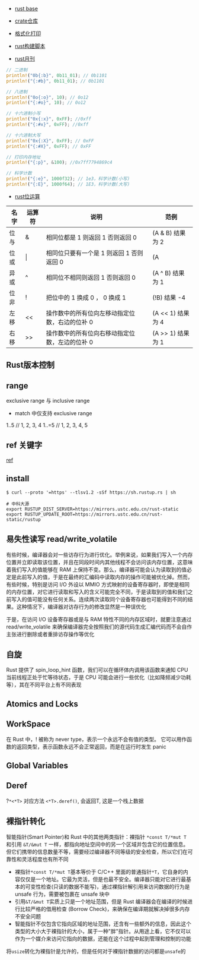 
- [rust base](https://doc.rust-lang.org/book)

- [crate仓库](https://crates.io/)
- [格式化打印](https://blog.csdn.net/linysuccess/article/details/123971519)
- [rust构建脚本](https://course.rs/cargo/reference/build-script/intro.html)
- [rust月刊](https://rustmagazine.github.io/)

```rust
// 二进制
println!("0b{:b}", 0b11_01); // 0b1101
println!("{:#b}", 0b11_01); // 0b1101

// 八进制
println!("0o{:o}", 10); // 0o12
println!("{:#o}", 10); // 0o12

// 十六进制小写
println!("0x{:x}", 0xFF); //0xff
println!("{:#x}", 0xFF); //0xff

// 十六进制大写
println!("0x{:X}", 0xFF); // 0xFF
println!("{:#X}", 0xFF); // 0xFF

// 打印内存地址
println!("{:p}", &100); //0x7ff7794869c4

// 科学计数
println!("{:e}", 1000f32); // 1e3，科学计数(小写)
println!("{:E}", 1000f64); // 1E3，科学计数(大写)
```

- [rust位运算](https://www.twle.cn/c/yufei/rust/rust-basic-bitwise-operators.html)

| 名字 | 运算符 | 说明                                           | 范例              |
| ---- | ------ | ---------------------------------------------- | ----------------- |
| 位与 | &      | 相同位都是 1 则返回 1 否则返回 0               | (A & B) 结果为 2  |
| 位或 | \|     | 相同位只要有一个是 1 则返回 1 否则返回 0       | (A                | B) 结果为 3 |
| 异或 | ^      | 相同位不相同则返回 1 否则返回 0                | (A ^ B) 结果为 1  |
| 位非 | !      | 把位中的 1 换成 0 ， 0 换成 1                  | (!B) 结果 -4      |
| 左移 | <<     | 操作数中的所有位向左移动指定位数，右边的位补 0 | (A << 1) 结果为 4 |
| 右移 | >>     | 操作数中的所有位向右移动指定位数，左边的位补 0 | (A >> 1) 结果为 1 |


## Rust版本控制

## range

exclusive range 与 inclusive range
- match 中仅支持 exclusive range

1..5 // 1, 2, 3, 4
1..=5 // 1, 2, 3, 4, 5

## ref 关键字

[ref](https://doc.rust-lang.org/std/keyword.ref.html)


## install

```shell
$ curl --proto '=https' --tlsv1.2 -sSf https://sh.rustup.rs | sh

# 中科大源
export RUSTUP_DIST_SERVER=https://mirrors.ustc.edu.cn/rust-static
export RUSTUP_UPDATE_ROOT=https://mirrors.ustc.edu.cn/rust-static/rustup
```

## 易失性读写 read/write_volatile

有些时候，编译器会对一些访存行为进行优化。举例来说，如果我们写入一个内存位置并立即读取该位置，并且在同段时间内其他线程不会访问该内存位置，这意味着我们写入的值能够在 RAM 上保持不变。那么，编译器可能会认为读取到的值必定是此前写入的值，于是在最终的汇编码中读取内存的操作可能被优化掉。然而，有些时候，特别是访问 I/O 外设以 MMIO 方式映射的设备寄存器时，即使是相同的内存位置，对它进行读取和写入的含义可能完全不同，于是读取到的值和我们之前写入的值可能没有任何关系。连续两次读取同个设备寄存器也可能得到不同的结果。这种情况下，编译器对访存行为的修改显然是一种误优化

于是，在访问 I/O 设备寄存器或是与 RAM 特性不同的内存区域时，就要注意通过 read/write_volatile 来确保编译器完全按照我们的源代码生成汇编代码而不会自作主张进行删除或者重排访存操作等优化

[](https://doc.rust-lang.org/stable/std/ptr/fn.read_volatile.html#notes)

## 自旋

Rust 提供了 spin_loop_hint 函数，我们可以在循环体内调用该函数来通知 CPU 当前线程正处于忙等待状态，于是 CPU 可能会进行一些优化（比如降频减少功耗等），其在不同平台上有不同表现

## Atomics and Locks

[](https://marabos.nl/atomics/)

## WorkSpace

[](https://kaisery.github.io/trpl-zh-cn/ch14-03-cargo-workspaces.html)

在 Rust 中，! 被称为 never type，表示一个永远不会有值的类型。 它可以用作函数的返回类型，表示函数永远不会正常返回，而是在运行时发生 panic

## Global Variables

[](https://www.sitepoint.com/rust-global-variables)

## Deref

?`*<*T>` 对应方法 `<*T>.deref()`, 会返回T, 这是一个栈上数据 

## 裸指针转化

智能指针(Smart Pointer)和 Rust 中的其他两类指针：裸指针 `*const T/*mut T` 和引用 `&T/&mut T` 一样，都指向地址空间中的另一个区域并包含它的位置信息。但它们携带的信息数量不等，需要经过编译器不同等级的安全检查，所以它们在可靠性和灵活程度也有所不同
- 裸指针`*const T/*mut T`基本等价于 C/C++ 里面的普通指针`*T`，它自身的内容仅仅是一个地址。它最为灵活，但是也最不安全。编译器只能对它进行最基本的可变性检查(只读的数据不能写)，通过裸指针解引用来访问数据的行为是 unsafe 行为，需要被包裹在 unsafe 块中
- 引用`&T/&mut T`实质上只是一个地址范围，但是 Rust 编译器会在编译的时候进行比较严格的借用检查 (Borrow Check)，来确保在编译期就解决掉很多内存不安全问题
- 智能指针不仅包含它指向区域的地址范围，还含有一些额外的信息，因此这个类型的大小大于裸指针的大小，属于一种"胖"指针。从用途上看，它不仅可以作为一个媒介来访问它指向的数据，还能在这个过程中起到管理和控制的功能

将`usize`转化为裸指针是允许的，但是任何对于裸指针数据的访问都是`unsafe`的

